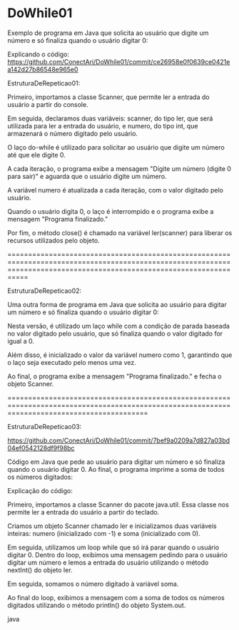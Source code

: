 # DoWhile01

Exemplo de programa em Java que solicita ao usuário que digite um número e só finaliza quando o usuário digitar 0:

Explicando o código: https://github.com/ConectAri/DoWhile01/commit/ce26958e0f0639ce0421ea142d27b86548e965e0


EstruturaDeRepeticao01:  

Primeiro, importamos a classe Scanner, que permite ler a entrada do usuário a partir do console.

Em seguida, declaramos duas variáveis: scanner, do tipo ler, que será utilizada para ler a entrada do usuário, e numero, do tipo int,
que armazenará o número digitado pelo usuário.

O laço do-while é utilizado para solicitar ao usuário que digite um número até que ele digite 0.

A cada iteração, o programa exibe a mensagem "Digite um número (digite 0 para sair)" e aguarda que o usuário digite um número.

A variável numero é atualizada a cada iteração, com o valor digitado pelo usuário.

Quando o usuário digita 0, o laço é interrompido e o programa exibe a mensagem "Programa finalizado."

Por fim, o método close() é chamado na variável ler(scanner) para liberar os recursos utilizados pelo objeto.


=======================================================================================================================================================================

EstruturaDeRepeticao02:  

Uma outra forma de programa em Java que solicita ao usuário para digitar um número e só finaliza quando o usuário digitar 0:

Nesta versão, é utilizado um laço while com a condição de parada baseada no valor digitado pelo usuário, que só finaliza quando o valor digitado for igual a 0. 

Além disso, é inicializado o valor da variável numero como 1, garantindo que o laço seja executado pelo menos uma vez.

Ao final, o programa exibe a mensagem "Programa finalizado." e fecha o objeto Scanner.

==============================================================================================================================================

EstruturaDeRepeticao03:

https://github.com/ConectAri/DoWhile01/commit/7bef9a0209a7d827a03bd04ef0542128df9f98bc



Código em Java que pede ao usuário para digitar um número e só finaliza quando o usuário digitar 0. Ao final, o programa imprime a soma de todos os números digitados:

Explicação do código:

Primeiro, importamos a classe Scanner do pacote java.util. Essa classe nos permite ler a entrada do usuário a partir do teclado.

Criamos um objeto Scanner chamado ler e inicializamos duas variáveis inteiras: numero (inicializado com -1) e soma (inicializado com 0).

Em seguida, utilizamos um loop while que só irá parar quando o usuário digitar 0. Dentro do loop, exibimos uma mensagem pedindo para o usuário digitar um número e lemos a entrada do usuário utilizando o método nextInt() do objeto ler.

Em seguida, somamos o número digitado à variável soma.

Ao final do loop, exibimos a mensagem com a soma de todos os números digitados utilizando o método println() do objeto System.out.

java
